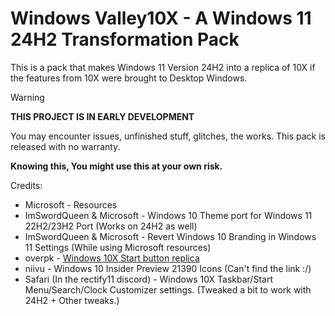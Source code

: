 # Windows Valley10X - A Windows 11 24H2 Transformation Pack

This is a pack that makes Windows 11 Version 24H2 into a replica of 10X if the features from 10X were brought to Desktop Windows.

> [!WARNING]
> **THIS PROJECT IS IN EARLY DEVELOPMENT**
>
> You may encounter issues, unfinished stuff, glitches, the works. This pack is released with no warranty.
>
>
> **Knowing this, You might use this at your own risk.**
>

Credits:

- Microsoft - Resources
- ImSwordQueen & Microsoft - Windows 10 Theme port for Windows 11 22H2/23H2 Port (Works on 24H2 as well)
- ImSwordQueen & Microsoft - Revert Windows 10 Branding in Windows 11 Settings (While using Microsoft resources)
- overpk - [Windows 10X Start button replica](https://www.deviantart.com/overpk/art/Windows-10X-Start-Orb-867245724)
- niivu - Windows 10 Insider Preview 21390 Icons (Can't find the link :/)
- Safari (In the rectify11 discord) - Windows 10X Taskbar/Start Menu/Search/Clock Customizer settings. (Tweaked a bit to work with 24H2 + Other tweaks.)
